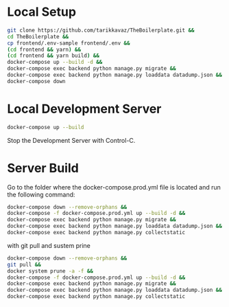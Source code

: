 # Local Setup
```bash
git clone https://github.com/tarikkavaz/TheBoilerplate.git &&
cd TheBoilerplate &&
cp frontend/.env-sample frontend/.env &&
(cd frontend && yarn) &&
(cd frontend && yarn build) &&
docker-compose up --build -d &&
docker-compose exec backend python manage.py migrate &&
docker-compose exec backend python manage.py loaddata datadump.json &&
docker-compose down
```

# Local Development Server
```bash
docker-compose up --build
```
Stop the Development Server with Control-C.

# Server Build

Go to the folder where the docker-compose.prod.yml file is located and run the following command:

```bash
docker-compose down --remove-orphans &&
docker-compose -f docker-compose.prod.yml up --build -d &&
docker-compose exec backend python manage.py migrate &&
docker-compose exec backend python manage.py loaddata datadump.json &&
docker-compose exec backend python manage.py collectstatic
```

with git pull and sustem prine
```bash
docker-compose down --remove-orphans &&
git pull &&
docker system prune -a -f &&
docker-compose -f docker-compose.prod.yml up --build -d &&
docker-compose exec backend python manage.py migrate &&
docker-compose exec backend python manage.py loaddata datadump.json &&
docker-compose exec backend python manage.py collectstatic
```